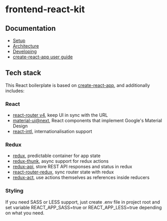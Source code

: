 # frontend-react-kit

## Documentation

- [Setup](/docs/SETUP.md)
- [Architecture](/docs/ARCHITECTURE.md)
- [Developing](/docs/DEVELOPING.md)
- [create-react-app user guide](https://github.com/facebookincubator/create-react-app/blob/master/packages/react-scripts/template/README.md)

## Tech stack

This React boilerplate is based on
[create-react-app](https://github.com/facebookincubator/create-react-app),
and additionally includes:

### React

* [react-router v4](https://github.com/ReactTraining/react-router), keep UI in sync with the URL
* [material-ui@next](http://www.material-ui.com/), React components that implement Google's Material Design
* [react-intl](https://github.com/yahoo/react-intl), internationalisation support

### Redux

* [redux](http://redux.js.org/), predictable container for app state
* [redux-thunk](https://github.com/gaearon/redux-thunk), async support for redux actions
* [redux-api](https://github.com/lexich/redux-api), store REST API responses and status in redux
* [react-router-redux](https://github.com/ReactTraining/react-router/tree/master/packages/react-router-redux), sync router state with redux
* [redux-act](https://github.com/pauldijou/redux-act), use actions themselves as references inside reducers

### Styling

If you need SASS or LESS support, just create .env file in project root and set variable REACT_APP_SASS=true or REACT_APP_LESS=true depending on what you need.
